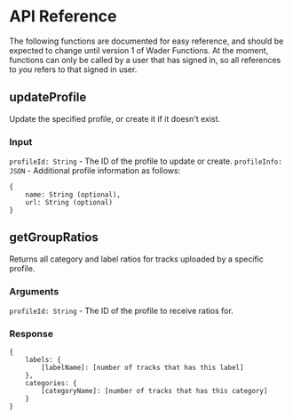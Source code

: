 # API Reference
The following functions are documented for easy reference, and should be expected to change until version 1 of Wader Functions.
At the moment, functions can only be called by a user that has signed in, so all references to *you* refers to that signed in user.

## updateProfile
Update the specified profile, or create it if it doesn't exist.

### Input
`profileId: String` - The ID of the profile to update or create.
`profileInfo: JSON` - Additional profile information as follows:
```
{
    name: String (optional),
    url: String (optional)
}
```

## getGroupRatios
Returns all category and label ratios for tracks uploaded by a specific profile.

### Arguments
`profileId: String` - The ID of the profile to receive ratios for.

### Response
```
{
    labels: {
        [labelName]: [number of tracks that has this label]
    },
    categories: {
        [categoryName]: [number of tracks that has this category]
    }
}
```
